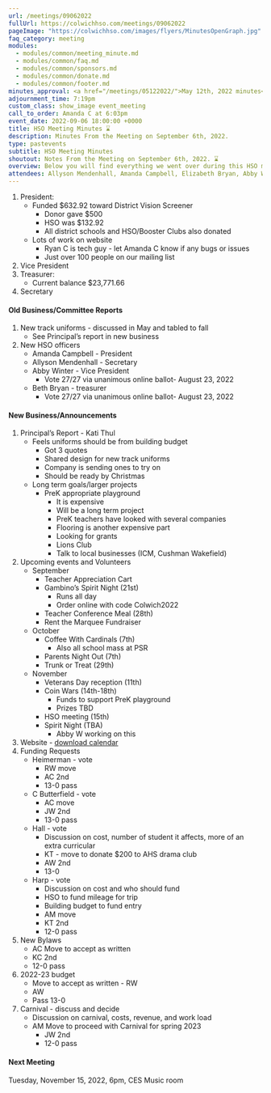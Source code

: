 ```yaml
---
url: /meetings/09062022
fullUrl: https://colwichhso.com/meetings/09062022
pageImage: "https://colwichhso.com/images/flyers/MinutesOpenGraph.jpg"
faq_category: meeting
modules:
  - modules/common/meeting_minute.md
  - modules/common/faq.md
  - modules/common/sponsors.md
  - modules/common/donate.md
  - modules/common/footer.md
minutes_approval: <a href="/meetings/05122022/">May 12th, 2022 minutes</a> - Approved 13-0
adjournment_time: 7:19pm
custom_class: show_image event_meeting
call_to_order: Amanda C at 6:03pm
event_date: 2022-09-06 18:00:00 +0000
title: HSO Meeting Minutes ⌛
description: Minutes From the Meeting on September 6th, 2022.
type: pastevents
subtitle: HSO Meeting Minutes
shoutout: Notes From the Meeting on September 6th, 2022. ⌛
overview: Below you will find everything we went over during this HSO meeting.
attendees: Allyson Mendenhall, Amanda Campbell, Elizabeth Bryan, Abby Winter, Kati Thul, Emily Gaeddert, Kim Sigg, Christi Butterfield, Rebecca Wineinger, Lois Kincaid, Jaclyn Walker, Lisa Schwaiger, Karen Carmichael
---
```

1. President:
   * Funded  $632.92 toward District Vision Screener
       * Donor gave $500
       * HSO was $132.92
       * All district schools and HSO/Booster Clubs also donated
   * Lots of work on website
       * Ryan C is tech guy - let Amanda C know if any bugs or issues
       * Just over 100 people on our mailing list
2. Vice President
3. Treasurer:
   * Current balance $23,771.66
4. Secretary

#### Old Business/Committee Reports

1. New track uniforms - discussed in May and tabled to fall
    * See Principal’s report in new business
2. New HSO officers
    * Amanda Campbell - President
    * Allyson Mendenhall - Secretary
    * Abby Winter - Vice President
        * Vote 27/27 via unanimous online ballot- August 23, 2022
    * Beth Bryan - treasurer
        * Vote 27/27 via unanimous online ballot- August 23, 2022

#### New Business/Announcements

1. Principal’s Report - Kati Thul
    * Feels uniforms should be from building budget
        * Got 3 quotes
        * Shared design for new track uniforms
        * Company is sending ones to try on
        * Should be ready by Christmas
    * Long term goals/larger projects
        * PreK appropriate playground
            * It is expensive
            * Will be a long term project
            * PreK teachers have looked with several companies
            * Flooring is another expensive part
            * Looking for grants
            * Lions Club
            * Talk to local businesses (ICM, Cushman Wakefield)
2. Upcoming events and Volunteers
    * September
        * Teacher Appreciation Cart
        * Gambino’s Spirit Night (21st)
            * Runs all day
            * Order online with code Colwich2022
        * Teacher Conference Meal (28th)
        * Rent the Marquee Fundraiser 
    * October
        * Coffee With Cardinals (7th)
            * Also all school mass at PSR
        * Parents Night Out (7th)
        * Trunk or Treat (29th)
    * November
        * Veterans Day reception (11th)
        * Coin Wars (14th-18th)
            * Funds to support PreK playground
            * Prizes TBD
        * HSO meeting (15th)
        * Spirit Night (TBA)
            * Abby W working on this
3. Website - [download calendar](/calendar)
4. Funding Requests
    * Heimerman - vote
        * RW move
        * AC 2nd
        * 13-0 pass
    * C Butterfield - vote
        * AC move
        * JW 2nd
        * 13-0 pass
    * Hall - vote
        * Discussion on cost, number of student it affects, more of an extra curricular
        * KT - move to donate $200 to AHS drama club
        * AW 2nd
        * 13-0
    * Harp - vote
        * Discussion on cost and who should fund
        * HSO to fund mileage for trip
        * Building budget to fund entry
        * AM move
        * KT 2nd
        * 12-0 pass
5. New Bylaws
    * AC Move to accept as written
    * KC 2nd
    * 12-0 pass
6. 2022-23 budget
    * Move to accept as written - RW
    * AW
    * Pass 13-0
7. Carnival - discuss and decide
    * Discussion on carnival, costs, revenue, and work load
    * AM Move to proceed with Carnival for spring 2023 
        * JW 2nd
        * 12-0 pass

#### Next Meeting

Tuesday, November 15, 2022, 6pm, CES Music room


